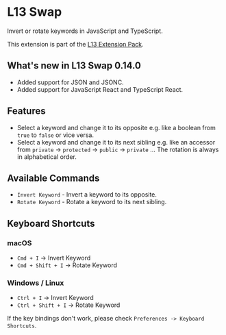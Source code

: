 # L13 Swap

Invert or rotate keywords in JavaScript and TypeScript.

This extension is part of the [L13 Extension Pack](https://marketplace.visualstudio.com/items?itemName=L13RARY.l13-extension-pack).

## What's new in L13 Swap 0.14.0

- Added support for JSON and JSONC.
- Added support for JavaScript React and TypeScript React.

## Features

* Select a keyword and change it to its opposite e.g. like a boolean from `true` to `false` or vice versa.
* Select a keyword and change it to its next sibling e.g. like an accessor from `private` -> `protected` -> `public` -> `private` ... The rotation is always in alphabetical order.

## Available Commands

* `Invert Keyword` - Invert a keyword to its opposite.
* `Rotate Keyword` - Rotate a keyword to its next sibling.

## Keyboard Shortcuts

### macOS

* `Cmd + I` -> Invert Keyword
* `Cmd + Shift + I` -> Rotate Keyword

### Windows / Linux

* `Ctrl + I` -> Invert Keyword
* `Ctrl + Shift + I` -> Rotate Keyword

If the key bindings don't work, please check `Preferences -> Keyboard Shortcuts`.